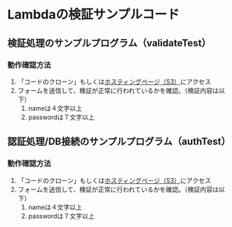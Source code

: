 # Lambdaの検証サンプルコード
## 検証処理のサンプルプログラム（validateTest）
### 動作確認方法
1. 「コードのクローン」もしくは[ホスティングページ（S3）](http://form-valid-test.s3-website-ap-northeast-1.amazonaws.com/)にアクセス
2. フォームを送信して、検証が正常に行われているかを確認。（検証内容は以下）
   1. nameは４文字以上
   2. passwordは７文字以上
## 認証処理/DB接続のサンプルプログラム（authTest）
### 動作確認方法
1. 「コードのクローン」もしくは[ホスティングページ（S3）](http://form-valid-test.s3-website-ap-northeast-1.amazonaws.com/)にアクセス
2. フォームを送信して、検証が正常に行われているかを確認。（検証内容は以下）
   1. nameは４文字以上
   2. passwordは７文字以上
